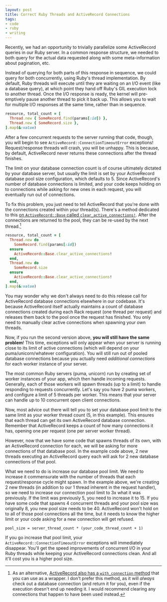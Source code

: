 ```yaml
---
layout: post
title: Correct Ruby Threads and ActiveRecord Connections
tags:
- code
- ruby
- writing
---
```


Recently, we had an opportunity to trivially parallelize some ActiveRecord queries in our Ruby server. In a common response structure, we needed to both query for the actual data requested along with some meta-information about pagination, etc.

Instead of querying for both parts of this response in sequence, we could query for both concurrently, using Ruby's thread implementation. By default, Ruby threads will execute until they are waiting on an I/O event (like a database query), at which point they hand off Ruby's GIL execution lock to another thread. Once the I/O response is ready, the kernel will pre-emptively pause another thread to pick it back up. This allows you to wait for multiple I/O responses at the same time, rather than in sequence.

```ruby
resource, total_count = [
  Thread.new { SomeRecord.find(params[:id]) },
  Thread.new { SomeRecord.size },
].map(&:value)
```

After a few concurrent requests to the server running that code, though, you will begin to see `ActiveRecord::ConnectionTimeoutError` exceptions! Request/response threads will crash, you will be unhappy. This is because, by default, ActiveRecord never returns these connections after the thread finishes.

The limit on your database connection count is of course ultimately dictated by your database server, but usually the limit is set by your ActiveRecord database pool size configuration, which defaults to 5. Since ActiveRecord's number of database connections is limited, and your code keeps holding on to connections while asking for new ones in each request, you will eventually run out of connections.

To fix this problem, you just need to tell ActiveRecord that you're done with the connections created within your thread(s). There's a method dedicated to this [on `ActiveRecord::Base` called `clear_active_connections!`][0]. After the connections are returned to the pool, they can be re-used by the next thread.[^1]

```ruby
resource, total_count = [
  Thread.new do
    SomeRecord.find(params[:id])
  ensure
    ActiveRecord::Base.clear_active_connections!
  end,
  Thread.new do
    SomeRecord.size
  ensure
    ActiveRecord::Base.clear_active_connections!
  end,
].map(&:value)
```

You may wonder why we don't always need to do this release call for ActiveRecord database connections elsewhere in our codebase. It's because ActiveRecord itself actually maintains a count of database connections created during each Rack request (one thread per request) and releases them back to the pool once the request has finished. You only need to manually clear active connections when spawning your own threads.

Now, if you run the second version above, __you will still have the same problem__! This time, exceptions will only appear when your server is running close to its limit of active connections (which will depend on your puma/unicorn/whatever configuration). You will still run out of pooled database connections because you actually need _additional connections_ for each worker instance of your server.

The most common Ruby servers (puma, unicorn) run by creating set of worker instances of your app, which then handle incoming requests. Generally, each of those workers will spawn threads (up to a limit) to handle responding to requests concurrently. Let's say you have 2 puma workers, and configure a limit of 5 threads per worker. This means that your server can handle up to 10 concurrent open client connections.

Now, most advice out there will tell you to set your database pool limit to the same limit as your worker thread count (5, in this example). This ensures that each thread can get its own ActiveRecord database connection. Remember that ActiveRecord keeps a count of how many connections it has, opening one per request (one per server worker thread).

However, now that we have some code that spawns threads of its own, with an ActiveRecord connection for each, we will be asking for more connections of that database pool. In the example code above, 2 new threads executing an ActiveRecord query each will ask for 2 new database connections of that pool.

What we need to do is increase our database pool limit. We need to increase it commensurate with the number of threads that each request/response cycle might spawn. In the example above, we're creating 2 new threads (in addition to our 1 thread inherent in the request handler), so we need to increase our connection pool limit to 3x what it was previously. If the limit was previously 5, you need to increase it to 15. If you have some code that spawns 4 concurrent threads and your pool size was originally 8, you new pool size needs to be 40. ActiveRecord won't hold on to all of those pool connections all the time, but it needs to know the higher limit or your code asking for a new connection will get refused.

```
pool_size = server_thread_count * (your_code_thread_count + 1)
```

If you go increase that pool limit, your `ActiveRecord::ConnectionTimeoutError` exceptions will immediately disappear. You'll get the speed improvements of concurrent I/O in your Ruby threads while keeping your ActiveRecord connections clean. And all it'll cost you is a higher pool size.

[0]: https://api.rubyonrails.org/classes/ActiveRecord/ConnectionAdapters/ConnectionHandler.html#method-i-clear_active_connections-21
[1]: https://api.rubyonrails.org/classes/ActiveRecord/ConnectionAdapters/ConnectionPool.html#method-i-with_connection
[^1]: As an alternative, [ActiveRecord also has a `with_connection` method][1] that you can use as a wrapper. I don't prefer this method, as it will _always_ check out a database connection (and return it for you), even if the execution doesn't end up needing it. I would recommend clearing any connections that happen to have been used instead.

